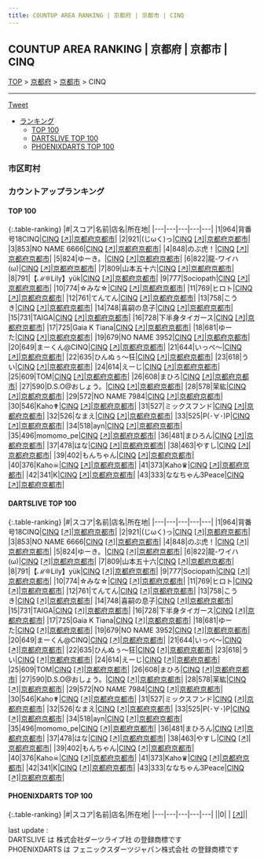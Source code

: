 ```yaml
---
title: COUNTUP AREA RANKING | 京都府 | 京都市 | CINQ
---
```

## COUNTUP AREA RANKING | 京都府 | 京都市 | CINQ

[TOP](/darts/rank/) > [京都府](/darts/rank/京都府/) > [京都市](/darts/rank/京都府/京都市/) > CINQ

___

<a href="https://twitter.com/share?ref_src=twsrc%5Etfw" data-text="COUNTUP AREA RANKING | 京都府京都市CINQ" class="twitter-share-button" data-hashtags="DARTSLIVE,PHOENIXDARTS,darts,ダーツ" data-show-count="false">Tweet</a>

* [ランキング](#カウントアップランキング)
    * [TOP 100](#top-100)
    * [DARTSLIVE TOP 100](#dartslive-top-100)
    * [PHOENIXDARTS TOP 100](#phoenixdarts-top-100)

### 市区町村

<ul>

</ul>

### カウントアップランキング

#### TOP 100



{:.table-ranking}
|#|スコア|名前|店名|所在地|
|---|---|---|---|---|
|1|964|<span class="rank-name-dl">背番号18CINQ</span>|<a href="/darts/rank/shops/0d524f38a16564e228032249b44395af.html">CINQ</a> <a href="https://search.dartslive.com/jp/shop/0d524f38a16564e228032249b44395af">[↗]</a>|<a href="/darts/rank/京都府/京都市">京都府京都市</a>|
|2|921|<span class="rank-name-dl">(じωく)っ</span>|<a href="/darts/rank/shops/0d524f38a16564e228032249b44395af.html">CINQ</a> <a href="https://search.dartslive.com/jp/shop/0d524f38a16564e228032249b44395af">[↗]</a>|<a href="/darts/rank/京都府/京都市">京都府京都市</a>|
|3|853|<span class="rank-name-dl">NO NAME 6666</span>|<a href="/darts/rank/shops/0d524f38a16564e228032249b44395af.html">CINQ</a> <a href="https://search.dartslive.com/jp/shop/0d524f38a16564e228032249b44395af">[↗]</a>|<a href="/darts/rank/京都府/京都市">京都府京都市</a>|
|4|848|<span class="rank-name-dl">のぶ虎！</span>|<a href="/darts/rank/shops/0d524f38a16564e228032249b44395af.html">CINQ</a> <a href="https://search.dartslive.com/jp/shop/0d524f38a16564e228032249b44395af">[↗]</a>|<a href="/darts/rank/京都府/京都市">京都府京都市</a>|
|5|824|<span class="rank-name-dl">ゆーき。</span>|<a href="/darts/rank/shops/0d524f38a16564e228032249b44395af.html">CINQ</a> <a href="https://search.dartslive.com/jp/shop/0d524f38a16564e228032249b44395af">[↗]</a>|<a href="/darts/rank/京都府/京都市">京都府京都市</a>|
|6|822|<span class="rank-name-dl">龍-ワイハ(ω)</span>|<a href="/darts/rank/shops/0d524f38a16564e228032249b44395af.html">CINQ</a> <a href="https://search.dartslive.com/jp/shop/0d524f38a16564e228032249b44395af">[↗]</a>|<a href="/darts/rank/京都府/京都市">京都府京都市</a>|
|7|809|<span class="rank-name-dl">山本五十六</span>|<a href="/darts/rank/shops/0d524f38a16564e228032249b44395af.html">CINQ</a> <a href="https://search.dartslive.com/jp/shop/0d524f38a16564e228032249b44395af">[↗]</a>|<a href="/darts/rank/京都府/京都市">京都府京都市</a>|
|8|791|<span class="rank-name-dl">【ℳ❊Lily】yük</span>|<a href="/darts/rank/shops/0d524f38a16564e228032249b44395af.html">CINQ</a> <a href="https://search.dartslive.com/jp/shop/0d524f38a16564e228032249b44395af">[↗]</a>|<a href="/darts/rank/京都府/京都市">京都府京都市</a>|
|9|777|<span class="rank-name-dl">Sociopath</span>|<a href="/darts/rank/shops/0d524f38a16564e228032249b44395af.html">CINQ</a> <a href="https://search.dartslive.com/jp/shop/0d524f38a16564e228032249b44395af">[↗]</a>|<a href="/darts/rank/京都府/京都市">京都府京都市</a>|
|10|774|<span class="rank-name-dl">☆みな☆</span>|<a href="/darts/rank/shops/0d524f38a16564e228032249b44395af.html">CINQ</a> <a href="https://search.dartslive.com/jp/shop/0d524f38a16564e228032249b44395af">[↗]</a>|<a href="/darts/rank/京都府/京都市">京都府京都市</a>|
|11|769|<span class="rank-name-dl">ヒロト</span>|<a href="/darts/rank/shops/0d524f38a16564e228032249b44395af.html">CINQ</a> <a href="https://search.dartslive.com/jp/shop/0d524f38a16564e228032249b44395af">[↗]</a>|<a href="/darts/rank/京都府/京都市">京都府京都市</a>|
|12|761|<span class="rank-name-dl">てんてん</span>|<a href="/darts/rank/shops/0d524f38a16564e228032249b44395af.html">CINQ</a> <a href="https://search.dartslive.com/jp/shop/0d524f38a16564e228032249b44395af">[↗]</a>|<a href="/darts/rank/京都府/京都市">京都府京都市</a>|
|13|758|<span class="rank-name-dl">こうき</span>|<a href="/darts/rank/shops/0d524f38a16564e228032249b44395af.html">CINQ</a> <a href="https://search.dartslive.com/jp/shop/0d524f38a16564e228032249b44395af">[↗]</a>|<a href="/darts/rank/京都府/京都市">京都府京都市</a>|
|14|748|<span class="rank-name-dl">喜嗣の息子</span>|<a href="/darts/rank/shops/0d524f38a16564e228032249b44395af.html">CINQ</a> <a href="https://search.dartslive.com/jp/shop/0d524f38a16564e228032249b44395af">[↗]</a>|<a href="/darts/rank/京都府/京都市">京都府京都市</a>|
|15|731|<span class="rank-name-dl">TAIGA</span>|<a href="/darts/rank/shops/0d524f38a16564e228032249b44395af.html">CINQ</a> <a href="https://search.dartslive.com/jp/shop/0d524f38a16564e228032249b44395af">[↗]</a>|<a href="/darts/rank/京都府/京都市">京都府京都市</a>|
|16|728|<span class="rank-name-dl">下半身タイガース</span>|<a href="/darts/rank/shops/0d524f38a16564e228032249b44395af.html">CINQ</a> <a href="https://search.dartslive.com/jp/shop/0d524f38a16564e228032249b44395af">[↗]</a>|<a href="/darts/rank/京都府/京都市">京都府京都市</a>|
|17|725|<span class="rank-name-dl">Gaia K Tiana</span>|<a href="/darts/rank/shops/0d524f38a16564e228032249b44395af.html">CINQ</a> <a href="https://search.dartslive.com/jp/shop/0d524f38a16564e228032249b44395af">[↗]</a>|<a href="/darts/rank/京都府/京都市">京都府京都市</a>|
|18|681|<span class="rank-name-dl">ゆーた</span>|<a href="/darts/rank/shops/0d524f38a16564e228032249b44395af.html">CINQ</a> <a href="https://search.dartslive.com/jp/shop/0d524f38a16564e228032249b44395af">[↗]</a>|<a href="/darts/rank/京都府/京都市">京都府京都市</a>|
|19|679|<span class="rank-name-dl">NO NAME 3952</span>|<a href="/darts/rank/shops/0d524f38a16564e228032249b44395af.html">CINQ</a> <a href="https://search.dartslive.com/jp/shop/0d524f38a16564e228032249b44395af">[↗]</a>|<a href="/darts/rank/京都府/京都市">京都府京都市</a>|
|20|649|<span class="rank-name-dl">まーくん@CINQ</span>|<a href="/darts/rank/shops/0d524f38a16564e228032249b44395af.html">CINQ</a> <a href="https://search.dartslive.com/jp/shop/0d524f38a16564e228032249b44395af">[↗]</a>|<a href="/darts/rank/京都府/京都市">京都府京都市</a>|
|21|644|<span class="rank-name-dl">いっぺ〜</span>|<a href="/darts/rank/shops/0d524f38a16564e228032249b44395af.html">CINQ</a> <a href="https://search.dartslive.com/jp/shop/0d524f38a16564e228032249b44395af">[↗]</a>|<a href="/darts/rank/京都府/京都市">京都府京都市</a>|
|22|635|<span class="rank-name-dl">ひんぬぅ〜狂</span>|<a href="/darts/rank/shops/0d524f38a16564e228032249b44395af.html">CINQ</a> <a href="https://search.dartslive.com/jp/shop/0d524f38a16564e228032249b44395af">[↗]</a>|<a href="/darts/rank/京都府/京都市">京都府京都市</a>|
|23|618|<span class="rank-name-dl">うい</span>|<a href="/darts/rank/shops/0d524f38a16564e228032249b44395af.html">CINQ</a> <a href="https://search.dartslive.com/jp/shop/0d524f38a16564e228032249b44395af">[↗]</a>|<a href="/darts/rank/京都府/京都市">京都府京都市</a>|
|24|614|<span class="rank-name-dl">えーじ</span>|<a href="/darts/rank/shops/0d524f38a16564e228032249b44395af.html">CINQ</a> <a href="https://search.dartslive.com/jp/shop/0d524f38a16564e228032249b44395af">[↗]</a>|<a href="/darts/rank/京都府/京都市">京都府京都市</a>|
|25|609|<span class="rank-name-dl">TOM</span>|<a href="/darts/rank/shops/0d524f38a16564e228032249b44395af.html">CINQ</a> <a href="https://search.dartslive.com/jp/shop/0d524f38a16564e228032249b44395af">[↗]</a>|<a href="/darts/rank/京都府/京都市">京都府京都市</a>|
|26|608|<span class="rank-name-dl">まひろ</span>|<a href="/darts/rank/shops/0d524f38a16564e228032249b44395af.html">CINQ</a> <a href="https://search.dartslive.com/jp/shop/0d524f38a16564e228032249b44395af">[↗]</a>|<a href="/darts/rank/京都府/京都市">京都府京都市</a>|
|27|590|<span class="rank-name-dl">D.S.O@おしょう。</span>|<a href="/darts/rank/shops/0d524f38a16564e228032249b44395af.html">CINQ</a> <a href="https://search.dartslive.com/jp/shop/0d524f38a16564e228032249b44395af">[↗]</a>|<a href="/darts/rank/京都府/京都市">京都府京都市</a>|
|28|578|<span class="rank-name-dl">茉紘</span>|<a href="/darts/rank/shops/0d524f38a16564e228032249b44395af.html">CINQ</a> <a href="https://search.dartslive.com/jp/shop/0d524f38a16564e228032249b44395af">[↗]</a>|<a href="/darts/rank/京都府/京都市">京都府京都市</a>|
|29|572|<span class="rank-name-dl">NO NAME 7984</span>|<a href="/darts/rank/shops/0d524f38a16564e228032249b44395af.html">CINQ</a> <a href="https://search.dartslive.com/jp/shop/0d524f38a16564e228032249b44395af">[↗]</a>|<a href="/darts/rank/京都府/京都市">京都府京都市</a>|
|30|546|<span class="rank-name-dl">Kaho✟</span>|<a href="/darts/rank/shops/0d524f38a16564e228032249b44395af.html">CINQ</a> <a href="https://search.dartslive.com/jp/shop/0d524f38a16564e228032249b44395af">[↗]</a>|<a href="/darts/rank/京都府/京都市">京都府京都市</a>|
|31|527|<span class="rank-name-dl">ミックスフンド</span>|<a href="/darts/rank/shops/0d524f38a16564e228032249b44395af.html">CINQ</a> <a href="https://search.dartslive.com/jp/shop/0d524f38a16564e228032249b44395af">[↗]</a>|<a href="/darts/rank/京都府/京都市">京都府京都市</a>|
|32|526|<span class="rank-name-dl">なまえ</span>|<a href="/darts/rank/shops/0d524f38a16564e228032249b44395af.html">CINQ</a> <a href="https://search.dartslive.com/jp/shop/0d524f38a16564e228032249b44395af">[↗]</a>|<a href="/darts/rank/京都府/京都市">京都府京都市</a>|
|33|525|<span class="rank-name-dl">P(･∀･)P</span>|<a href="/darts/rank/shops/0d524f38a16564e228032249b44395af.html">CINQ</a> <a href="https://search.dartslive.com/jp/shop/0d524f38a16564e228032249b44395af">[↗]</a>|<a href="/darts/rank/京都府/京都市">京都府京都市</a>|
|34|518|<span class="rank-name-dl">ayn</span>|<a href="/darts/rank/shops/0d524f38a16564e228032249b44395af.html">CINQ</a> <a href="https://search.dartslive.com/jp/shop/0d524f38a16564e228032249b44395af">[↗]</a>|<a href="/darts/rank/京都府/京都市">京都府京都市</a>|
|35|496|<span class="rank-name-dl">momomo_pe</span>|<a href="/darts/rank/shops/0d524f38a16564e228032249b44395af.html">CINQ</a> <a href="https://search.dartslive.com/jp/shop/0d524f38a16564e228032249b44395af">[↗]</a>|<a href="/darts/rank/京都府/京都市">京都府京都市</a>|
|36|481|<span class="rank-name-dl">まひろん</span>|<a href="/darts/rank/shops/0d524f38a16564e228032249b44395af.html">CINQ</a> <a href="https://search.dartslive.com/jp/shop/0d524f38a16564e228032249b44395af">[↗]</a>|<a href="/darts/rank/京都府/京都市">京都府京都市</a>|
|37|478|<span class="rank-name-dl">はな</span>|<a href="/darts/rank/shops/0d524f38a16564e228032249b44395af.html">CINQ</a> <a href="https://search.dartslive.com/jp/shop/0d524f38a16564e228032249b44395af">[↗]</a>|<a href="/darts/rank/京都府/京都市">京都府京都市</a>|
|38|463|<span class="rank-name-dl">やすし</span>|<a href="/darts/rank/shops/0d524f38a16564e228032249b44395af.html">CINQ</a> <a href="https://search.dartslive.com/jp/shop/0d524f38a16564e228032249b44395af">[↗]</a>|<a href="/darts/rank/京都府/京都市">京都府京都市</a>|
|39|402|<span class="rank-name-dl">もんちゃん</span>|<a href="/darts/rank/shops/0d524f38a16564e228032249b44395af.html">CINQ</a> <a href="https://search.dartslive.com/jp/shop/0d524f38a16564e228032249b44395af">[↗]</a>|<a href="/darts/rank/京都府/京都市">京都府京都市</a>|
|40|376|<span class="rank-name-dl">Kaho☠︎</span>|<a href="/darts/rank/shops/0d524f38a16564e228032249b44395af.html">CINQ</a> <a href="https://search.dartslive.com/jp/shop/0d524f38a16564e228032249b44395af">[↗]</a>|<a href="/darts/rank/京都府/京都市">京都府京都市</a>|
|41|373|<span class="rank-name-dl">Kaho♛</span>|<a href="/darts/rank/shops/0d524f38a16564e228032249b44395af.html">CINQ</a> <a href="https://search.dartslive.com/jp/shop/0d524f38a16564e228032249b44395af">[↗]</a>|<a href="/darts/rank/京都府/京都市">京都府京都市</a>|
|42|341|<span class="rank-name-dl">K</span>|<a href="/darts/rank/shops/0d524f38a16564e228032249b44395af.html">CINQ</a> <a href="https://search.dartslive.com/jp/shop/0d524f38a16564e228032249b44395af">[↗]</a>|<a href="/darts/rank/京都府/京都市">京都府京都市</a>|
|43|333|<span class="rank-name-dl">ななちゃん3Peace</span>|<a href="/darts/rank/shops/0d524f38a16564e228032249b44395af.html">CINQ</a> <a href="https://search.dartslive.com/jp/shop/0d524f38a16564e228032249b44395af">[↗]</a>|<a href="/darts/rank/京都府/京都市">京都府京都市</a>|


#### DARTSLIVE TOP 100



{:.table-ranking}
|#|スコア|名前|店名|所在地|
|---|---|---|---|---|
|1|964|<span class="rank-name-dl">背番号18CINQ</span>|<a href="/darts/rank/shops/0d524f38a16564e228032249b44395af.html">CINQ</a> <a href="https://search.dartslive.com/jp/shop/0d524f38a16564e228032249b44395af">[↗]</a>|<a href="/darts/rank/京都府/京都市">京都府京都市</a>|
|2|921|<span class="rank-name-dl">(じωく)っ</span>|<a href="/darts/rank/shops/0d524f38a16564e228032249b44395af.html">CINQ</a> <a href="https://search.dartslive.com/jp/shop/0d524f38a16564e228032249b44395af">[↗]</a>|<a href="/darts/rank/京都府/京都市">京都府京都市</a>|
|3|853|<span class="rank-name-dl">NO NAME 6666</span>|<a href="/darts/rank/shops/0d524f38a16564e228032249b44395af.html">CINQ</a> <a href="https://search.dartslive.com/jp/shop/0d524f38a16564e228032249b44395af">[↗]</a>|<a href="/darts/rank/京都府/京都市">京都府京都市</a>|
|4|848|<span class="rank-name-dl">のぶ虎！</span>|<a href="/darts/rank/shops/0d524f38a16564e228032249b44395af.html">CINQ</a> <a href="https://search.dartslive.com/jp/shop/0d524f38a16564e228032249b44395af">[↗]</a>|<a href="/darts/rank/京都府/京都市">京都府京都市</a>|
|5|824|<span class="rank-name-dl">ゆーき。</span>|<a href="/darts/rank/shops/0d524f38a16564e228032249b44395af.html">CINQ</a> <a href="https://search.dartslive.com/jp/shop/0d524f38a16564e228032249b44395af">[↗]</a>|<a href="/darts/rank/京都府/京都市">京都府京都市</a>|
|6|822|<span class="rank-name-dl">龍-ワイハ(ω)</span>|<a href="/darts/rank/shops/0d524f38a16564e228032249b44395af.html">CINQ</a> <a href="https://search.dartslive.com/jp/shop/0d524f38a16564e228032249b44395af">[↗]</a>|<a href="/darts/rank/京都府/京都市">京都府京都市</a>|
|7|809|<span class="rank-name-dl">山本五十六</span>|<a href="/darts/rank/shops/0d524f38a16564e228032249b44395af.html">CINQ</a> <a href="https://search.dartslive.com/jp/shop/0d524f38a16564e228032249b44395af">[↗]</a>|<a href="/darts/rank/京都府/京都市">京都府京都市</a>|
|8|791|<span class="rank-name-dl">【ℳ❊Lily】yük</span>|<a href="/darts/rank/shops/0d524f38a16564e228032249b44395af.html">CINQ</a> <a href="https://search.dartslive.com/jp/shop/0d524f38a16564e228032249b44395af">[↗]</a>|<a href="/darts/rank/京都府/京都市">京都府京都市</a>|
|9|777|<span class="rank-name-dl">Sociopath</span>|<a href="/darts/rank/shops/0d524f38a16564e228032249b44395af.html">CINQ</a> <a href="https://search.dartslive.com/jp/shop/0d524f38a16564e228032249b44395af">[↗]</a>|<a href="/darts/rank/京都府/京都市">京都府京都市</a>|
|10|774|<span class="rank-name-dl">☆みな☆</span>|<a href="/darts/rank/shops/0d524f38a16564e228032249b44395af.html">CINQ</a> <a href="https://search.dartslive.com/jp/shop/0d524f38a16564e228032249b44395af">[↗]</a>|<a href="/darts/rank/京都府/京都市">京都府京都市</a>|
|11|769|<span class="rank-name-dl">ヒロト</span>|<a href="/darts/rank/shops/0d524f38a16564e228032249b44395af.html">CINQ</a> <a href="https://search.dartslive.com/jp/shop/0d524f38a16564e228032249b44395af">[↗]</a>|<a href="/darts/rank/京都府/京都市">京都府京都市</a>|
|12|761|<span class="rank-name-dl">てんてん</span>|<a href="/darts/rank/shops/0d524f38a16564e228032249b44395af.html">CINQ</a> <a href="https://search.dartslive.com/jp/shop/0d524f38a16564e228032249b44395af">[↗]</a>|<a href="/darts/rank/京都府/京都市">京都府京都市</a>|
|13|758|<span class="rank-name-dl">こうき</span>|<a href="/darts/rank/shops/0d524f38a16564e228032249b44395af.html">CINQ</a> <a href="https://search.dartslive.com/jp/shop/0d524f38a16564e228032249b44395af">[↗]</a>|<a href="/darts/rank/京都府/京都市">京都府京都市</a>|
|14|748|<span class="rank-name-dl">喜嗣の息子</span>|<a href="/darts/rank/shops/0d524f38a16564e228032249b44395af.html">CINQ</a> <a href="https://search.dartslive.com/jp/shop/0d524f38a16564e228032249b44395af">[↗]</a>|<a href="/darts/rank/京都府/京都市">京都府京都市</a>|
|15|731|<span class="rank-name-dl">TAIGA</span>|<a href="/darts/rank/shops/0d524f38a16564e228032249b44395af.html">CINQ</a> <a href="https://search.dartslive.com/jp/shop/0d524f38a16564e228032249b44395af">[↗]</a>|<a href="/darts/rank/京都府/京都市">京都府京都市</a>|
|16|728|<span class="rank-name-dl">下半身タイガース</span>|<a href="/darts/rank/shops/0d524f38a16564e228032249b44395af.html">CINQ</a> <a href="https://search.dartslive.com/jp/shop/0d524f38a16564e228032249b44395af">[↗]</a>|<a href="/darts/rank/京都府/京都市">京都府京都市</a>|
|17|725|<span class="rank-name-dl">Gaia K Tiana</span>|<a href="/darts/rank/shops/0d524f38a16564e228032249b44395af.html">CINQ</a> <a href="https://search.dartslive.com/jp/shop/0d524f38a16564e228032249b44395af">[↗]</a>|<a href="/darts/rank/京都府/京都市">京都府京都市</a>|
|18|681|<span class="rank-name-dl">ゆーた</span>|<a href="/darts/rank/shops/0d524f38a16564e228032249b44395af.html">CINQ</a> <a href="https://search.dartslive.com/jp/shop/0d524f38a16564e228032249b44395af">[↗]</a>|<a href="/darts/rank/京都府/京都市">京都府京都市</a>|
|19|679|<span class="rank-name-dl">NO NAME 3952</span>|<a href="/darts/rank/shops/0d524f38a16564e228032249b44395af.html">CINQ</a> <a href="https://search.dartslive.com/jp/shop/0d524f38a16564e228032249b44395af">[↗]</a>|<a href="/darts/rank/京都府/京都市">京都府京都市</a>|
|20|649|<span class="rank-name-dl">まーくん@CINQ</span>|<a href="/darts/rank/shops/0d524f38a16564e228032249b44395af.html">CINQ</a> <a href="https://search.dartslive.com/jp/shop/0d524f38a16564e228032249b44395af">[↗]</a>|<a href="/darts/rank/京都府/京都市">京都府京都市</a>|
|21|644|<span class="rank-name-dl">いっぺ〜</span>|<a href="/darts/rank/shops/0d524f38a16564e228032249b44395af.html">CINQ</a> <a href="https://search.dartslive.com/jp/shop/0d524f38a16564e228032249b44395af">[↗]</a>|<a href="/darts/rank/京都府/京都市">京都府京都市</a>|
|22|635|<span class="rank-name-dl">ひんぬぅ〜狂</span>|<a href="/darts/rank/shops/0d524f38a16564e228032249b44395af.html">CINQ</a> <a href="https://search.dartslive.com/jp/shop/0d524f38a16564e228032249b44395af">[↗]</a>|<a href="/darts/rank/京都府/京都市">京都府京都市</a>|
|23|618|<span class="rank-name-dl">うい</span>|<a href="/darts/rank/shops/0d524f38a16564e228032249b44395af.html">CINQ</a> <a href="https://search.dartslive.com/jp/shop/0d524f38a16564e228032249b44395af">[↗]</a>|<a href="/darts/rank/京都府/京都市">京都府京都市</a>|
|24|614|<span class="rank-name-dl">えーじ</span>|<a href="/darts/rank/shops/0d524f38a16564e228032249b44395af.html">CINQ</a> <a href="https://search.dartslive.com/jp/shop/0d524f38a16564e228032249b44395af">[↗]</a>|<a href="/darts/rank/京都府/京都市">京都府京都市</a>|
|25|609|<span class="rank-name-dl">TOM</span>|<a href="/darts/rank/shops/0d524f38a16564e228032249b44395af.html">CINQ</a> <a href="https://search.dartslive.com/jp/shop/0d524f38a16564e228032249b44395af">[↗]</a>|<a href="/darts/rank/京都府/京都市">京都府京都市</a>|
|26|608|<span class="rank-name-dl">まひろ</span>|<a href="/darts/rank/shops/0d524f38a16564e228032249b44395af.html">CINQ</a> <a href="https://search.dartslive.com/jp/shop/0d524f38a16564e228032249b44395af">[↗]</a>|<a href="/darts/rank/京都府/京都市">京都府京都市</a>|
|27|590|<span class="rank-name-dl">D.S.O@おしょう。</span>|<a href="/darts/rank/shops/0d524f38a16564e228032249b44395af.html">CINQ</a> <a href="https://search.dartslive.com/jp/shop/0d524f38a16564e228032249b44395af">[↗]</a>|<a href="/darts/rank/京都府/京都市">京都府京都市</a>|
|28|578|<span class="rank-name-dl">茉紘</span>|<a href="/darts/rank/shops/0d524f38a16564e228032249b44395af.html">CINQ</a> <a href="https://search.dartslive.com/jp/shop/0d524f38a16564e228032249b44395af">[↗]</a>|<a href="/darts/rank/京都府/京都市">京都府京都市</a>|
|29|572|<span class="rank-name-dl">NO NAME 7984</span>|<a href="/darts/rank/shops/0d524f38a16564e228032249b44395af.html">CINQ</a> <a href="https://search.dartslive.com/jp/shop/0d524f38a16564e228032249b44395af">[↗]</a>|<a href="/darts/rank/京都府/京都市">京都府京都市</a>|
|30|546|<span class="rank-name-dl">Kaho✟</span>|<a href="/darts/rank/shops/0d524f38a16564e228032249b44395af.html">CINQ</a> <a href="https://search.dartslive.com/jp/shop/0d524f38a16564e228032249b44395af">[↗]</a>|<a href="/darts/rank/京都府/京都市">京都府京都市</a>|
|31|527|<span class="rank-name-dl">ミックスフンド</span>|<a href="/darts/rank/shops/0d524f38a16564e228032249b44395af.html">CINQ</a> <a href="https://search.dartslive.com/jp/shop/0d524f38a16564e228032249b44395af">[↗]</a>|<a href="/darts/rank/京都府/京都市">京都府京都市</a>|
|32|526|<span class="rank-name-dl">なまえ</span>|<a href="/darts/rank/shops/0d524f38a16564e228032249b44395af.html">CINQ</a> <a href="https://search.dartslive.com/jp/shop/0d524f38a16564e228032249b44395af">[↗]</a>|<a href="/darts/rank/京都府/京都市">京都府京都市</a>|
|33|525|<span class="rank-name-dl">P(･∀･)P</span>|<a href="/darts/rank/shops/0d524f38a16564e228032249b44395af.html">CINQ</a> <a href="https://search.dartslive.com/jp/shop/0d524f38a16564e228032249b44395af">[↗]</a>|<a href="/darts/rank/京都府/京都市">京都府京都市</a>|
|34|518|<span class="rank-name-dl">ayn</span>|<a href="/darts/rank/shops/0d524f38a16564e228032249b44395af.html">CINQ</a> <a href="https://search.dartslive.com/jp/shop/0d524f38a16564e228032249b44395af">[↗]</a>|<a href="/darts/rank/京都府/京都市">京都府京都市</a>|
|35|496|<span class="rank-name-dl">momomo_pe</span>|<a href="/darts/rank/shops/0d524f38a16564e228032249b44395af.html">CINQ</a> <a href="https://search.dartslive.com/jp/shop/0d524f38a16564e228032249b44395af">[↗]</a>|<a href="/darts/rank/京都府/京都市">京都府京都市</a>|
|36|481|<span class="rank-name-dl">まひろん</span>|<a href="/darts/rank/shops/0d524f38a16564e228032249b44395af.html">CINQ</a> <a href="https://search.dartslive.com/jp/shop/0d524f38a16564e228032249b44395af">[↗]</a>|<a href="/darts/rank/京都府/京都市">京都府京都市</a>|
|37|478|<span class="rank-name-dl">はな</span>|<a href="/darts/rank/shops/0d524f38a16564e228032249b44395af.html">CINQ</a> <a href="https://search.dartslive.com/jp/shop/0d524f38a16564e228032249b44395af">[↗]</a>|<a href="/darts/rank/京都府/京都市">京都府京都市</a>|
|38|463|<span class="rank-name-dl">やすし</span>|<a href="/darts/rank/shops/0d524f38a16564e228032249b44395af.html">CINQ</a> <a href="https://search.dartslive.com/jp/shop/0d524f38a16564e228032249b44395af">[↗]</a>|<a href="/darts/rank/京都府/京都市">京都府京都市</a>|
|39|402|<span class="rank-name-dl">もんちゃん</span>|<a href="/darts/rank/shops/0d524f38a16564e228032249b44395af.html">CINQ</a> <a href="https://search.dartslive.com/jp/shop/0d524f38a16564e228032249b44395af">[↗]</a>|<a href="/darts/rank/京都府/京都市">京都府京都市</a>|
|40|376|<span class="rank-name-dl">Kaho☠︎</span>|<a href="/darts/rank/shops/0d524f38a16564e228032249b44395af.html">CINQ</a> <a href="https://search.dartslive.com/jp/shop/0d524f38a16564e228032249b44395af">[↗]</a>|<a href="/darts/rank/京都府/京都市">京都府京都市</a>|
|41|373|<span class="rank-name-dl">Kaho♛</span>|<a href="/darts/rank/shops/0d524f38a16564e228032249b44395af.html">CINQ</a> <a href="https://search.dartslive.com/jp/shop/0d524f38a16564e228032249b44395af">[↗]</a>|<a href="/darts/rank/京都府/京都市">京都府京都市</a>|
|42|341|<span class="rank-name-dl">K</span>|<a href="/darts/rank/shops/0d524f38a16564e228032249b44395af.html">CINQ</a> <a href="https://search.dartslive.com/jp/shop/0d524f38a16564e228032249b44395af">[↗]</a>|<a href="/darts/rank/京都府/京都市">京都府京都市</a>|
|43|333|<span class="rank-name-dl">ななちゃん3Peace</span>|<a href="/darts/rank/shops/0d524f38a16564e228032249b44395af.html">CINQ</a> <a href="https://search.dartslive.com/jp/shop/0d524f38a16564e228032249b44395af">[↗]</a>|<a href="/darts/rank/京都府/京都市">京都府京都市</a>|


#### PHOENIXDARTS TOP 100



{:.table-ranking}
|#|スコア|名前|店名|所在地|
|---|---|---|---|---|
||0|<span class="rank-name-dl"> </span>|<a href="/darts/rank/shops/.html"></a> <a href="">[↗]</a>|<a href="/darts/rank//"></a>|


<div class="footer border-top border-gray-light mt-5 pt-3 text-right text-gray">
    last update : <span style="font-weight: italic" id="foot_last_modified"></span><br />
    DARTSLIVE は 株式会社ダーツライブ社 の登録商標です<br />
    PHOENIXDARTS は フェニックスダーツジャパン株式会社 の登録商標です<br />
</div>

<script src="https://cdnjs.cloudflare.com/ajax/libs/jquery.tablesorter/2.31.3/js/jquery.tablesorter.min.js" integrity="sha512-qzgd5cYSZcosqpzpn7zF2ZId8f/8CHmFKZ8j7mU4OUXTNRd5g+ZHBPsgKEwoqxCtdQvExE5LprwwPAgoicguNg==" crossorigin="anonymous" referrerpolicy="no-referrer"></script>
<link rel="stylesheet" href="https://cdnjs.cloudflare.com/ajax/libs/jquery.tablesorter/2.31.3/css/theme.default.min.css" integrity="sha512-wghhOJkjQX0Lh3NSWvNKeZ0ZpNn+SPVXX1Qyc9OCaogADktxrBiBdKGDoqVUOyhStvMBmJQ8ZdMHiR3wuEq8+w==" crossorigin="anonymous" referrerpolicy="no-referrer" />
<script>
$(function() {
    $(".table-ranking").tablesorter({sortList:[[0, 0]]});
    $("#foot_last_modified").text(formatDate(new Date(document.lastModified), 'yyyy-MM-dd HH:mm:ss'));
});
</script>

<script async src="https://platform.twitter.com/widgets.js" charset="utf-8"></script>